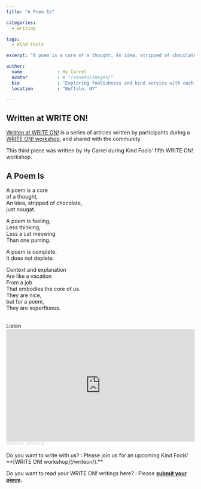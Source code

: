 ```yaml
---
title: "A Poem Is"

categories:
  - writing

tags:
  - Kind Fools

excerpt: "A poem is a core of a thought, An idea, stripped of chocolate, just nougat."

author:
  name             : Hy Carrel 
  avatar           : # "/assets/images/"
  bio              : "Exploring foolishness and kind service with each other."
  location         : "Buffalo, NY"

---
```


## Written at WRITE ON!

[Written at WRITE ON!](/writtenat/) is a series of articles written by participants during a [WRITE ON! workshop](/writeon), and shared with the community.

This third piece was written by Hy Carrel during Kind Fools' fifth WRITE ON! workshop.

## A Poem Is

A poem is a core<br>
of a thought,<br>
An idea, stripped of chocolate,<br>
just nougat.

A poem is feeling,<br>
Less thinking,<br>
Less a cat meowing<br>
Than one purring. 

A poem is complete.<br>
It does not deplete.

Context and explanation<br>
Are like a vacation<br>
From a job<br>
That embodies the core of us.<br>
They are nice,<br>
but for a poem,<br>
They are superfluous.<br>

<br>
Listen
<iframe width="100%" height="300" scrolling="no" frameborder="no" allow="autoplay" src="https://w.soundcloud.com/player/?url=https%3A//api.soundcloud.com/tracks/1482944101&color=%237f00bf&auto_play=false&hide_related=false&show_comments=true&show_user=true&show_reposts=false&show_teaser=true&visual=true"></iframe><div style="font-size: 10px; color: #cccccc;line-break: anywhere;word-break: normal;overflow: hidden;white-space: nowrap;text-overflow: ellipsis; font-family: Interstate,Lucida Grande,Lucida Sans Unicode,Lucida Sans,Garuda,Verdana,Tahoma,sans-serif;font-weight: 100;"><a href="https://soundcloud.com/kind-fools" title="Kind Fools" target="_blank" style="color: #cccccc; text-decoration: none;">Kind Fools</a> · <a href="https://soundcloud.com/kind-fools/a-poem-is" title="A Poem Is" target="_blank" style="color: #cccccc; text-decoration: none;">A Poem Is</a></div>
<br>
Do you want to write with us?
:    Please join us for an upcoming Kind Fools' **[WRITE ON! workshop](/writeon/).**

Do you want to read your WRITE ON! writings here?
: Please **[submit your piece](/submit/).**
